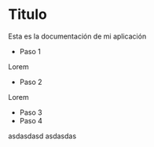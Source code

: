 # Titulo

Esta es la documentación de mi aplicación

- Paso 1

Lorem

- Paso 2

Lorem

- Paso 3
- Paso 4

asdasdasd
asdasdas
